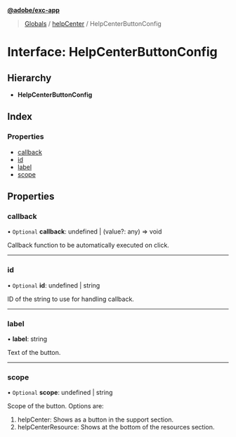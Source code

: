 **[@adobe/exc-app](../README.md)**

> [Globals](../README.md) / [helpCenter](../modules/helpcenter.md) / HelpCenterButtonConfig

# Interface: HelpCenterButtonConfig

## Hierarchy

* **HelpCenterButtonConfig**

## Index

### Properties

* [callback](helpcenter.helpcenterbuttonconfig.md#callback)
* [id](helpcenter.helpcenterbuttonconfig.md#id)
* [label](helpcenter.helpcenterbuttonconfig.md#label)
* [scope](helpcenter.helpcenterbuttonconfig.md#scope)

## Properties

### callback

• `Optional` **callback**: undefined \| (value?: any) => void

Callback function to be automatically executed on click.

___

### id

• `Optional` **id**: undefined \| string

ID of the string to use for handling callback.

___

### label

•  **label**: string

Text of the button.

___

### scope

• `Optional` **scope**: undefined \| string

Scope of the button. Options are:
1. helpCenter: Shows as a button in the support section.
2. helpCenterResource: Shows at the bottom of the resources section.
